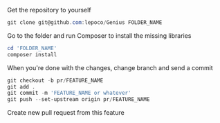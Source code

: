 Get the repository to yourself
```powershell
git clone git@github.com:lepoco/Genius FOLDER_NAME
```

Go to the folder and run Composer to install the missing libraries
```powershell
cd 'FOLDER_NAME'
composer install
```

When you're done with the changes, change branch and send a commit
```powershell
git checkout -b pr/FEATURE_NAME
git add .
git commit -m 'FEATURE_NAME or whatever'
git push --set-upstream origin pr/FEATURE_NAME
```

Create new pull request from this feature